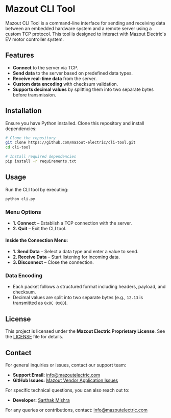 # Mazout CLI Tool

Mazout CLI Tool is a command-line interface for sending and receiving data between an embedded hardware system and a remote server using a custom TCP protocol. This tool is designed to interact with Mazout Electric's EV motor controller system.

## Features
- **Connect** to the server via TCP.
- **Send data** to the server based on predefined data types.
- **Receive real-time data** from the server.
- **Custom data encoding** with checksum validation.
- **Supports decimal values** by splitting them into two separate bytes before transmission.

## Installation
Ensure you have Python installed. Clone this repository and install dependencies:

```sh
# Clone the repository
git clone https://github.com/mazout-electric/cli-tool.git
cd cli-tool

# Install required dependencies
pip install -r requirements.txt
```

## Usage
Run the CLI tool by executing:

```sh
python cli.py
```

### Menu Options
- **1. Connect** – Establish a TCP connection with the server.
- **2. Quit** – Exit the CLI tool.

#### Inside the Connection Menu:
- **1. Send Data** – Select a data type and enter a value to send.
- **2. Receive Data** – Start listening for incoming data.
- **3. Disconnect** – Close the connection.

### Data Encoding
- Each packet follows a structured format including headers, payload, and checksum.
- Decimal values are split into two separate bytes (e.g., `12.13` is transmitted as `0x0C 0x0D`).

## License
This project is licensed under the **Mazout Electric Proprietary License**. See the [LICENSE](./LICENSE) file for details.

## Contact

For general inquiries or issues, contact our support team:

- **Support Email:** info@mazoutelectric.com
- **GitHub Issues:** [Mazout Vendor Application Issues](https://github.com/Mazout-Electric/vendor-application/issues)

For specific technical questions, you can also reach out to:

- **Developer:** [Sarthak Mishra](https://github.com/Sarthak-code360)

For any queries or contributions, contact: [info@mazoutelectric.com](mailto:info@mazoutelectric.com)

